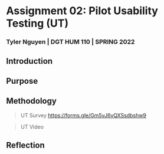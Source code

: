 # Assignment 02: Pilot Usability Testing (UT)

### Tyler Nguyen | DGT HUM 110 | SPRING 2022

## Introduction



## Purpose



## Methodology


> UT Survey
https://forms.gle/Gm5vJ6vQXSsdbshw9

> UT Video

## Reflection



